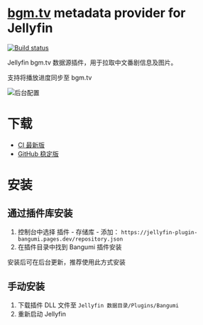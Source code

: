 # [bgm.tv](https://bgm.tv) metadata provider for Jellyfin

[![Build status](https://ci.appveyor.com/api/projects/status/mvh65ujs7oja6bbs?svg=true)](https://ci.appveyor.com/project/kookxiang/jellyfin-plugin-bangumi)

Jellyfin bgm.tv 数据源插件，用于拉取中文番剧信息及图片。

支持将播放进度同步至 bgm.tv

![后台配置](https://user-images.githubusercontent.com/2725379/158064318-98a82a79-a783-4552-abaa-af18724ad9bf.png)

# 下载

 - [CI 最新版](https://ci.appveyor.com/project/kookxiang/jellyfin-plugin-bangumi/build/artifacts)
 - [GitHub 稳定版](https://github.com/kookxiang/jellyfin-plugin-bangumi/releases)

# 安装

## 通过插件库安装

1. 控制台中选择 插件 - 存储库 - 添加：
`https://jellyfin-plugin-bangumi.pages.dev/repository.json`
2. 在插件目录中找到 Bangumi 插件安装

安装后可在后台更新，推荐使用此方式安装

## 手动安装

1. 下载插件 DLL 文件至 `Jellyfin 数据目录/Plugins/Bangumi`
2. 重新启动 Jellyfin